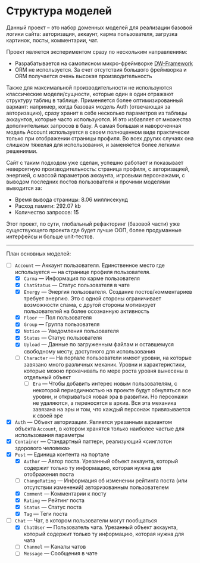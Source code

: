 
# Структура моделей

Данный проект – это набор доменных моделей для реализации базовой логики сайта: авторизация, аккаунт, карма 
пользователя, загрузка картинок, посты, комментарии, чат.

Проект является экспериментом сразу по нескольким направлениям:

- Разрабатывается на самописном микро-фреймворке [DW-Framework](https://github.com/WalkWeb/DW-Framework)
- ORM не используется. За счет отсутствия большого фреймворка и ORM получается очень высокая производительность

Также для максимальной производительности не используются классические модели/сущности, которые один в один отражают
структуру таблиц в таблице. Применяется более оптимизированный вариант: например, когда базовая модель Auth (отвечающая 
за авторизацию), сразу хранит в себе несколько параметров из таблицы аккаунтов, которые часто используются. И это 
избавляет от множества дополнительных запросов в базу. А самая большая и навороченная модель Account используется в
своем полноценном виде практически только при отображении страницы профиля. Во всех других случаях она слишком 
тяжелая для использования, и заменяется более легкими решениями.

Сайт с таким подходом уже сделан, успешно работает и показывает невероятную производительность: страница профиля, с 
авторизацией, энергией, с массой параметров аккаунта, игровыми персонажами, с выводом последних постов пользователя и 
прочими моделями выводится за:

- Время вывода страницы: 8.06 миллисекунд
- Расход памяти: 292.07 kb
- Количество запросов: 15

Этот проект, по сути, глобальный рефакторинг (базовой части) уже существующего проекта где будет лучше ООП, более 
продуманные интерфейсы и больше unit-тестов.

---------------------------

План основных моделей:

- [ ] `Account` — Аккаунт пользователя. Единственное место где используется — на странице профиля пользователя.
    - [x] `Carma` — Информация по карме пользователя
    - [x] `ChatStatus` — Статус пользователя в чате
    - [x] `Energy` — Энергия пользователя. Создание постов/комментариев требует энергию. Это с одной стороны 
    ограничивает возможности спама, с другой стороны мотивирует пользователей на более осознанную активность
    - [x] `Floor` — Пол пользователя
    - [x] `Group` — Группа пользователя
    - [x] `Notice` — Уведомления пользователя
    - [x] `Status` — Статус пользователя
    - [x] `Upload` — Данные по загруженным файлам и оставшемуся свободному месту, доступного для использования
    - [ ] `Character` — На портале пользователи имеют уровни, на которые завязано много различных механик. Уровни и
    характеристики, которые можно прокачивать по мере роста уровня вынесены в отдельный объект
        - [ ] `Era` — Чтобы добавить интерес новым пользователям, с некоторой периодичностью на проекте будут обнуляться 
        все уровни, и открываться новая эра в развитии. Но персонажи не удаляются, а переносятся в архив. Вся эта 
        механика завязана на эры и том, что каждый персонаж привязывается к своей эре
- [x] `Auth` — Объект авторизации. Является урезанным вариантом объекта `Account`, в котором хранятся только наиболее
    частые для использования параметры
- [x] `Container` — Стандартный паттерн, реализующий «синглотон здорового человека»
- [x] `Post` — Единица контента на портале
    - [x] `Author` — Автор поста. Урезанный объект аккаунта, который содержит только ту информацию, которая нужна 
    для отображения поста
    - [ ] `ChangeRating` — Информация об изменении рейтинга поста (или отсутствии изменений) авторизованным 
    пользователем
    - [x] `Comment` — Комментарии к посту
    - [x] `Rating` — Рейтинг поста
    - [x] `Status` — Статус поста
    - [x] `Tag` — Теги поста
- [ ] `Chat` — Чат, в котором пользователи могут пообщаться
    - [x] `ChatUser` — Пользователь чата. Урезанный объект аккаунта, который содержит только ту информацию, которая
    нужна для чата
    - [ ] `Channel` — Каналы чатов
    - [ ] `Message` — Сообщения в чате
